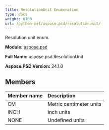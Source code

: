 ```yaml
---
title: ResolutionUnit Enumeration
type: docs
weight: 6100
url: /python-net/aspose.psd/resolutionunit/
---
```


Resolution unit enum.

**Module:** [aspose.psd](/psd/python-net/aspose.psd/)

**Full Name:** aspose.psd.ResolutionUnit

**Aspose.PSD Version:** 24.1.0

## **Members**
| **Member name** | **Description** |
| :- | :- |
| CM | Metric centimeter units |
| INCH | Inch units |
| NONE | Undefined units |
